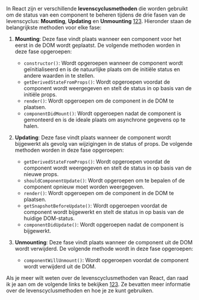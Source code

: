 In React zijn er verschillende **levenscyclusmethoden** die worden gebruikt om de status van een component te beheren tijdens de drie fasen van de levenscyclus: **Mounting**, **Updating** en **Unmounting** [1](https://www.w3schools.com/react/react_lifecycle.asp)[2](https://www.codecademy.com/resources/docs/react/lifecycle-methods)[3](https://dev.to/adii/mastering-reacts-lifecycle-methods-a-step-by-step-guide-1f1g). Hieronder staan de belangrijkste methoden voor elke fase:

1. **Mounting**: Deze fase vindt plaats wanneer een component voor het eerst in de DOM wordt geplaatst. De volgende methoden worden in deze fase opgeroepen:
    
    - `constructor()`: Wordt opgeroepen wanneer de component wordt geïnitialiseerd en is de natuurlijke plaats om de initiële status en andere waarden in te stellen.
    - `getDerivedStateFromProps()`: Wordt opgeroepen voordat de component wordt weergegeven en stelt de status in op basis van de initiële props.
    - `render()`: Wordt opgeroepen om de component in de DOM te plaatsen.
    - `componentDidMount()`: Wordt opgeroepen nadat de component is gemonteerd en is de ideale plaats om asynchrone gegevens op te halen.
2. **Updating**: Deze fase vindt plaats wanneer de component wordt bijgewerkt als gevolg van wijzigingen in de status of props. De volgende methoden worden in deze fase opgeroepen:
    
    - `getDerivedStateFromProps()`: Wordt opgeroepen voordat de component wordt weergegeven en stelt de status in op basis van de nieuwe props.
    - `shouldComponentUpdate()`: Wordt opgeroepen om te bepalen of de component opnieuw moet worden weergegeven.
    - `render()`: Wordt opgeroepen om de component in de DOM te plaatsen.
    - `getSnapshotBeforeUpdate()`: Wordt opgeroepen voordat de component wordt bijgewerkt en stelt de status in op basis van de huidige DOM-status.
    - `componentDidUpdate()`: Wordt opgeroepen nadat de component is bijgewerkt.
3. **Unmounting**: Deze fase vindt plaats wanneer de component uit de DOM wordt verwijderd. De volgende methode wordt in deze fase opgeroepen:
    
    - `componentWillUnmount()`: Wordt opgeroepen voordat de component wordt verwijderd uit de DOM.

Als je meer wilt weten over de levenscyclusmethoden van React, dan raad ik je aan om de volgende links te bekijken [1](https://www.w3schools.com/react/react_lifecycle.asp)[2](https://www.codecademy.com/resources/docs/react/lifecycle-methods)[3](https://dev.to/adii/mastering-reacts-lifecycle-methods-a-step-by-step-guide-1f1g). Ze bevatten meer informatie over de levenscyclusmethoden en hoe je ze kunt gebruiken.